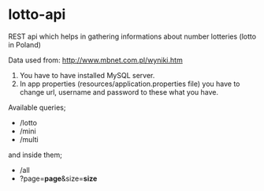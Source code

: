 # lotto-api
REST api which helps in gathering informations about number lotteries (lotto in Poland)

Data used from: http://www.mbnet.com.pl/wyniki.htm

1. You have to have installed MySQL server.
2. In app properties (resources/application.properties file) you have to change url, username and password to these what you have.

Available queries; <br>
* /lotto
* /mini
* /multi

and inside them;
* /all
* ?page=**page**&size=**size**
